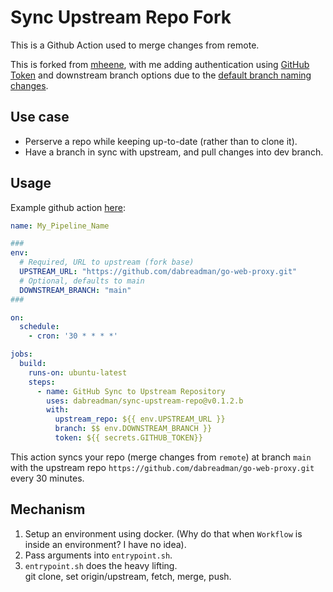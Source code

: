 # Sync Upstream Repo Fork

This is a Github Action used to merge changes from remote.  

This is forked from [mheene](https://github.com/mheene/sync-upstream-repo), with me adding authentication using [GitHub Token](https://docs.github.com/en/actions/reference/authentication-in-a-workflow) and downstream branch options due to the [default branch naming changes](https://github.com/github/renaming).

## Use case

- Perserve a repo while keeping up-to-date (rather than to clone it).
- Have a branch in sync with upstream, and pull changes into dev branch.

## Usage

Example github action [here](https://github.com/THIS-IS-NOT-A-BACKUP/go-web-proxy/blob/main/.github/workflows/sync5.yml):

```YAML
name: My_Pipeline_Name

### 
env:
  # Required, URL to upstream (fork base)
  UPSTREAM_URL: "https://github.com/dabreadman/go-web-proxy.git"
  # Optional, defaults to main
  DOWNSTREAM_BRANCH: "main"
### 

on:
  schedule:
    - cron: '30 * * * *'

jobs:
  build:
    runs-on: ubuntu-latest
    steps:
      - name: GitHub Sync to Upstream Repository
        uses: dabreadman/sync-upstream-repo@v0.1.2.b
        with: 
          upstream_repo: ${{ env.UPSTREAM_URL }}
          branch: $$ env.DOWNSTREAM_BRANCH }}
          token: ${{ secrets.GITHUB_TOKEN}}
```

This action syncs your repo (merge changes from `remote`) at branch `main` with the upstream repo ``` https://github.com/dabreadman/go-web-proxy.git ``` every 30 minutes.

## Mechanism

1. Setup an environment using docker.
  (Why do that when `Workflow` is inside an environment? I have no idea).
2. Pass arguments into `entrypoint.sh`.
3. `entrypoint.sh` does the heavy lifting.  
  git clone, set origin/upstream, fetch, merge, push.
